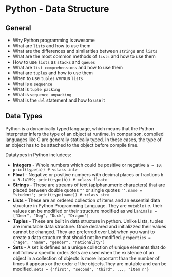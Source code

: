# Python - Data Structure

## General

- Why Python programming is awesome
- What are `lists` and how to use them
- What are the differences and similarities between `strings` and `lists`
- What are the most common methods of `lists` and how to use them
- How to use `lists` as `stacks` and `queues`
- What are `list comprehensions` and how to use them
- What are `tuples` and how to use them
- When to use `tuples` versus `lists`
- What is a `sequence`
- What is `tuple packing`
- What is `sequence unpacking`
- What is the `del` statement and how to use it

## Data Types

Python is a dynamically typed language, which means that the Python interpreter infers the type of an object at runtime. In comparison, compiled languages like C are generally statically typed. In these cases, the type of an object has to be attached to the object before compile time.

Datatypes in Python includees:

- **Integers** - Whole numbers which could be positive or negative `a = 10; print(type(a)) # <class int>`
- **Float** - Negative or positive numbers with decimal places or fractions `b = 3.14159; print(type(b)) # <class float>`
- **Strings** - These are streams of text (aplphanumeric characters) that are placed between double quotes `""` or single quotes `''`. `name = "student"; print(type(name)) # <class str>`
- **Lists** - These are an ordered collection of items and an essential data structure in Python Programming Language. They are `mutable` i.e. their values can be modified or their structure modified as well.`animals = ["Deer", "Dog", "Duck", "Dragon"]`
- **Tuples** - These are built in data structure in python. Unlike Lists, tuples are immutable data structure. Once declared and initializzed their values cannot be changed. They are preferred over List when you want to create a data structure that should not be modified. `properties = ("age", "name", "gender", "nationality")`
- **Sets** - A set is defined as a unique collection of unique elements that do not follow a specific order. Sets are used when the existence of an object in a collection of objects is more important than the number of times it appears or the order of the objects.They are mutable and can be modified. `sets = {"first", "second", "third", ..., "item n"}`